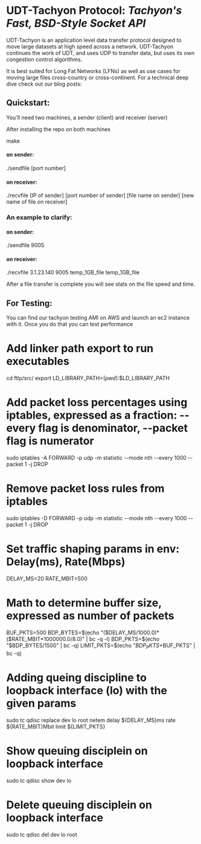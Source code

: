 # UDT-Tachyon Protocol: _Tachyon's Fast, BSD-Style Socket API_

UDT-Tachyon is an application level data transfer protocol designed to move large datasets at high speed across a network. UDT-Tachyon continues the work of UDT, and uses UDP to transfer data, but uses its own  congestion control algorithms.

It is best suited for Long Fat Networks (LFNs) as well as use cases for moving large files cross-country or cross-continent. For a technical deep dive check out our blog posts:

## Quickstart:

You'll need two machines, a sender (client) and receiver (server)

After installing the repo on both machines

make

#### on sender:

./sendfile [port number]

#### on receiver:

./recvfile [IP of sender] [port number of sender] [file name on sender] [new name of file on receiver]

### An example to clarify:

#### on sender:

./sendfile 9005

#### on receiver:

./recvfile 3.1.23.140 9005 temp_1GB_file temp_1GB_file

After a file transfer is complete you will see stats on the file speed and time.


## For Testing:

You can find our tachyon testing AMI on AWS and launch an ec2 instance with it. Once you do that you can test performance

# Add linker path export to run executables
cd ftlp/src/
export LD_LIBRARY_PATH=$(pwd):$$LD_LIBRARY_PATH

# Add packet loss percentages using iptables, expressed as a fraction: --every flag is denominator, --packet flag is numerator
sudo iptables -A FORWARD -p udp -m statistic --mode nth --every 1000 --packet 1 -j DROP
# Remove packet loss rules from iptables
sudo iptables -D FORWARD -p udp -m statistic --mode nth --every 1000 --packet 1 -j DROP
# Set traffic shaping params in env: Delay(ms), Rate(Mbps)
DELAY_MS=20
RATE_MBIT=500
# Math to determine buffer size, expressed as number of packets
BUF_PKTS=500
BDP_BYTES=$(echo "($DELAY_MS/1000.0)*($RATE_MBIT*1000000.0/8.0)" | bc -q -l)
BDP_PKTS=$(echo "$BDP_BYTES/1500" | bc -q)
LIMIT_PKTS=$(echo "$BDP_PKTS+$BUF_PKTS" | bc -q)
# Adding queing discipline to loopback interface (lo) with the given params
sudo tc qdisc replace dev lo root netem delay ${DELAY_MS}ms rate ${RATE_MBIT}Mbit limit ${LIMIT_PKTS}
# Show queuing disciplein on loopback interface
sudo tc qdisc show dev lo
# Delete queuing disciplein on loopback interface
sudo tc qdisc del dev lo root
